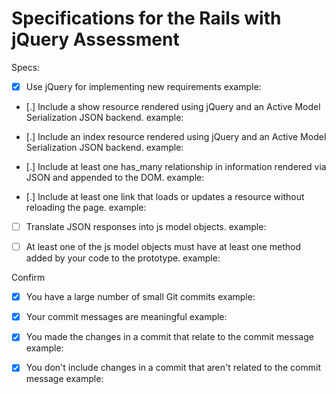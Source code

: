 # Specifications for the Rails with jQuery Assessment

Specs:
- [x] Use jQuery for implementing new requirements
example: 

- [.] Include a show resource rendered using jQuery and an Active Model Serialization JSON backend.
example: 

- [.] Include an index resource rendered using jQuery and an Active Model Serialization JSON backend.
example: 

- [.] Include at least one has_many relationship in information rendered via JSON and appended to the DOM.
example: 

- [.] Include at least one link that loads or updates a resource without reloading the page.
example: 

- [ ] Translate JSON responses into js model objects.
example: 

- [ ] At least one of the js model objects must have at least one method added by your code to the prototype.
example: 


Confirm
- [X] You have a large number of small Git commits
example: 

- [X] Your commit messages are meaningful
example: 

- [X] You made the changes in a commit that relate to the commit message
example: 

- [X] You don't include changes in a commit that aren't related to the commit message
example: 

